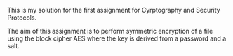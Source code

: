 This is my solution for the first assignment for Cyrptography and Security Protocols.

The aim of this assignment is to perform symmetric encryption of a file using the block cipher AES where the key is derived from a password and a salt.

